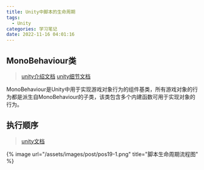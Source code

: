 ```yaml
---
title: Unity中脚本的生命周期
tags:
  - Unity
categories: 学习笔记
date: 2022-11-16 04:01:16
---
```


## MonoBehaviour类
>[unity介绍文档](https://docs.unity.cn/cn/2021.1/Manual/class-MonoBehaviour.html)
>[unity细节文档](https://docs.unity.cn/cn/2021.1/ScriptReference/MonoBehaviour.html)

MonoBehaviour是Unity中用于实现游戏对象行为的组件基类，所有游戏对象的行为都是派生自MonoBehaviour的子类，该类包含多个内建函数可用于实现对象的行为。

## 执行顺序
>[unity文档](https://docs.unity3d.com/cn/current/Manual/ExecutionOrder.html)

{%  image
    url="/assets/images/post/pos19-1.png"
    title="脚本生命周期流程图"
%}